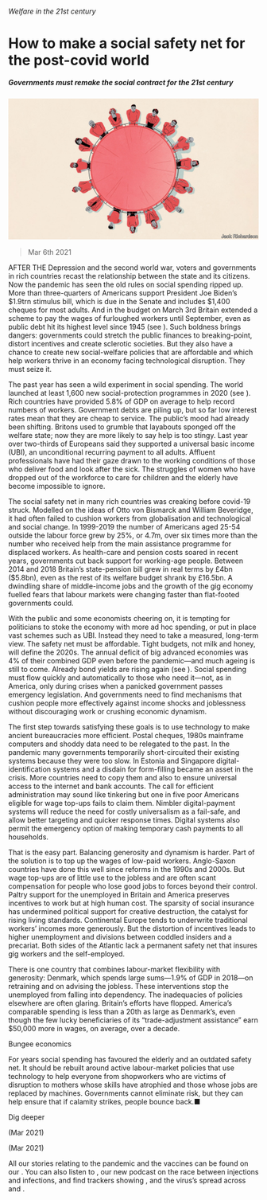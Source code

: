 ###### Welfare in the 21st century

# How to make a social safety net for the post-covid world 

##### Governments must remake the social contract for the 21st century 

![image](images/20210306_LDD001_0.jpg) 

> Mar 6th 2021 


AFTER THE Depression and the second world war, voters and governments in rich countries recast the relationship between the state and its citizens. Now the pandemic has seen the old rules on social spending ripped up. More than three-quarters of Americans support President Joe Biden’s $1.9trn stimulus bill, which is due in the Senate and includes $1,400 cheques for most adults. And in the budget on March 3rd Britain extended a scheme to pay the wages of furloughed workers until September, even as public debt hit its highest level since 1945 (see ). Such boldness brings dangers: governments could stretch the public finances to breaking-point, distort incentives and create sclerotic societies. But they also have a chance to create new social-welfare policies that are affordable and which help workers thrive in an economy facing technological disruption. They must seize it.


The past year has seen a wild experiment in social spending. The world launched at least 1,600 new social-protection programmes in 2020 (see ). Rich countries have provided 5.8% of GDP on average to help record numbers of workers. Government debts are piling up, but so far low interest rates mean that they are cheap to service. The public’s mood had already been shifting. Britons used to grumble that layabouts sponged off the welfare state; now they are more likely to say help is too stingy. Last year over two-thirds of Europeans said they supported a universal basic income (UBI), an unconditional recurring payment to all adults. Affluent professionals have had their gaze drawn to the working conditions of those who deliver food and look after the sick. The struggles of women who have dropped out of the workforce to care for children and the elderly have become impossible to ignore.



The social safety net in many rich countries was creaking before covid-19 struck. Modelled on the ideas of Otto von Bismarck and William Beveridge, it had often failed to cushion workers from globalisation and technological and social change. In 1999-2019 the number of Americans aged 25-54 outside the labour force grew by 25%, or 4.7m, over six times more than the number who received help from the main assistance programme for displaced workers. As health-care and pension costs soared in recent years, governments cut back support for working-age people. Between 2014 and 2018 Britain’s state-pension bill grew in real terms by £4bn ($5.8bn), even as the rest of its welfare budget shrank by £16.5bn. A dwindling share of middle-income jobs and the growth of the gig economy fuelled fears that labour markets were changing faster than flat-footed governments could.


With the public and some economists cheering on, it is tempting for politicians to stoke the economy with more ad hoc spending, or put in place vast schemes such as UBI. Instead they need to take a measured, long-term view. The safety net must be affordable. Tight budgets, not milk and honey, will define the 2020s. The annual deficit of big advanced economies was 4% of their combined GDP even before the pandemic—and much ageing is still to come. Already bond yields are rising again (see ). Social spending must flow quickly and automatically to those who need it—not, as in America, only during crises when a panicked government passes emergency legislation. And governments need to find mechanisms that cushion people more effectively against income shocks and joblessness without discouraging work or crushing economic dynamism.


The first step towards satisfying these goals is to use technology to make ancient bureaucracies more efficient. Postal cheques, 1980s mainframe computers and shoddy data need to be relegated to the past. In the pandemic many governments temporarily short-circuited their existing systems because they were too slow. In Estonia and Singapore digital-identification systems and a disdain for form-filling became an asset in the crisis. More countries need to copy them and also to ensure universal access to the internet and bank accounts. The call for efficient administration may sound like tinkering but one in five poor Americans eligible for wage top-ups fails to claim them. Nimbler digital-payment systems will reduce the need for costly universalism as a fail-safe, and allow better targeting and quicker response times. Digital systems also permit the emergency option of making temporary cash payments to all households.


That is the easy part. Balancing generosity and dynamism is harder. Part of the solution is to top up the wages of low-paid workers. Anglo-Saxon countries have done this well since reforms in the 1990s and 2000s. But wage top-ups are of little use to the jobless and are often scant compensation for people who lose good jobs to forces beyond their control. Paltry support for the unemployed in Britain and America preserves incentives to work but at high human cost. The sparsity of social insurance has undermined political support for creative destruction, the catalyst for rising living standards. Continental Europe tends to underwrite traditional workers’ incomes more generously. But the distortion of incentives leads to higher unemployment and divisions between coddled insiders and a precariat. Both sides of the Atlantic lack a permanent safety net that insures gig workers and the self-employed.


There is one country that combines labour-market flexibility with generosity: Denmark, which spends large sums—1.9% of GDP in 2018—on retraining and on advising the jobless. These interventions stop the unemployed from falling into dependency. The inadequacies of policies elsewhere are often glaring. Britain’s efforts have flopped. America’s comparable spending is less than a 20th as large as Denmark’s, even though the few lucky beneficiaries of its “trade-adjustment assistance” earn $50,000 more in wages, on average, over a decade.

Bungee economics


For years social spending has favoured the elderly and an outdated safety net. It should be rebuilt around active labour-market policies that use technology to help everyone from shopworkers who are victims of disruption to mothers whose skills have atrophied and those whose jobs are replaced by machines. Governments cannot eliminate risk, but they can help ensure that if calamity strikes, people bounce back.■


Dig deeper


 (Mar 2021)

 (Mar 2021)


All our stories relating to the pandemic and the vaccines can be found on our . You can also listen to , our new podcast on the race between injections and infections, and find trackers showing ,  and the virus’s spread across  and .

